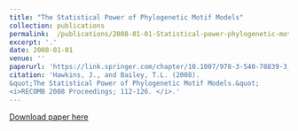 ```yaml
---
title: "The Statistical Power of Phylogenetic Motif Models"
collection: publications
permalink:  /publications/2008-01-01-Statistical-power-phylogenetic-motif-models
excerpt: '.'
date: 2008-01-01
venue: ''
paperurl: 'https://link.springer.com/chapter/10.1007/978-3-540-78839-3_10'
citation: 'Hawkins, J., and Bailey, T.L. (2008).
&quot;The Statistical Power of Phylogenetic Motif Models.&quot; 
<i>RECOMB 2008 Proceedings; 112-126. </i>.'
---
```


[Download paper here](https://link.springer.com/chapter/10.1007/978-3-540-78839-3_10)


